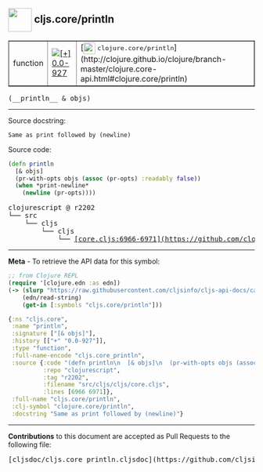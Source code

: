 ## <img width="48px" valign="middle" src="http://i.imgur.com/Hi20huC.png"> cljs.core/println

 <table border="1">
<tr>

<td>function</td>
<td><a href="https://github.com/cljsinfo/cljs-api-docs/tree/0.0-927"><img valign="middle" alt="[+] 0.0-927" src="https://img.shields.io/badge/+-0.0--927-lightgrey.svg"></a> </td>
<td>
[<img height="24px" valign="middle" src="http://i.imgur.com/1GjPKvB.png"> <samp>clojure.core/println</samp>](http://clojure.github.io/clojure/branch-master/clojure.core-api.html#clojure.core/println)
</td>
</tr>
</table>

 <samp>
(__println__ & objs)<br>
</samp>

---




Source docstring:

```
Same as print followed by (newline)
```

Source code:

```clj
(defn println
  [& objs]
  (pr-with-opts objs (assoc (pr-opts) :readably false))
  (when *print-newline*
    (newline (pr-opts))))
```

 <pre>
clojurescript @ r2202
└── src
    └── cljs
        └── cljs
            └── <ins>[core.cljs:6966-6971](https://github.com/clojure/clojurescript/blob/r2202/src/cljs/cljs/core.cljs#L6966-L6971)</ins>
</pre>


---

__Meta__ - To retrieve the API data for this symbol:

```clj
;; from Clojure REPL
(require '[clojure.edn :as edn])
(-> (slurp "https://raw.githubusercontent.com/cljsinfo/cljs-api-docs/catalog/cljs-api.edn")
    (edn/read-string)
    (get-in [:symbols "cljs.core/println"]))
```

```clj
{:ns "cljs.core",
 :name "println",
 :signature ["[& objs]"],
 :history [["+" "0.0-927"]],
 :type "function",
 :full-name-encode "cljs.core_println",
 :source {:code "(defn println\n  [& objs]\n  (pr-with-opts objs (assoc (pr-opts) :readably false))\n  (when *print-newline*\n    (newline (pr-opts))))",
          :repo "clojurescript",
          :tag "r2202",
          :filename "src/cljs/cljs/core.cljs",
          :lines [6966 6971]},
 :full-name "cljs.core/println",
 :clj-symbol "clojure.core/println",
 :docstring "Same as print followed by (newline)"}

```

---

__Contributions__ to this document are accepted as Pull Requests to the following file:

 <pre>
[cljsdoc/cljs.core_println.cljsdoc](https://github.com/cljsinfo/cljs-api-docs/blob/master/cljsdoc/cljs.core_println.cljsdoc)
</pre>

